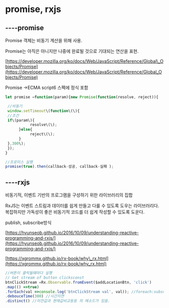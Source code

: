 # promise, rxjs

## ----**promise**

Promise 객체는 비동기 계산을 위해 사용.

Promise는 아직은 아니지만 나중에 완료될 것으로 기대되는 연산을 표현.

[https://developer.mozilla.org/ko/docs/Web/JavaScript/Reference/Global\_Objects/Promise](https://developer.mozilla.org/ko/docs/Web/JavaScript/Reference/Global_Objects/Promise)

Promise -&gt;ECMA script6 스펙에 정식 포함

```js
let promise =function(param){new Promise(function(resolve, reject)){

 //비동기 
 window.setTimeout\(function\(\){
 //조건    
 if\(param\){
           resolve\(\);
      }else{
           reject\(\);
      }
 },300\);
 });
}

//프로미스 실행
promise(true).then(callback-성공, callback-실패 );
```

## ----**rxjs**

비동기적, 이벤트 기반의 프로그램을 구성하기 위한 라이브러리의 집합

RxJS는 이벤트 스트림과 데이터를 쉽게 만들고 다룰 수 있도록 도우는 라이브러리다. 복잡하지만 가독성이 좋은 비동기적 코드를 더 쉽게 작성할 수 있도록 도운다.

publish, subscribe방식

[https://hyunseob.github.io/2016/10/09/understanding-reactive-programming-and-rxjs/](https://hyunseob.github.io/2016/10/09/understanding-reactive-programming-and-rxjs/)

[https://xgrommx.github.io/rx-book/why\_rx.html](https://xgrommx.github.io/rx-book/why_rx.html)

```js
//버튼이 클릭될떄마다 실행
// Get stream of button clicksconst 
btnClickStream =Rx.Observable.fromEvent($addLocationBtn, 'click')
.map(() =>true)
.forEach(val =>console.log('btnClickStream val', val)); //foreach:subscribe -스트림의 구독(subscriber)를 추가 
.debouceTime(300) //시간지연
.distinct() //이전값과 현재값비교등등 의 메소드가 있음.
```



